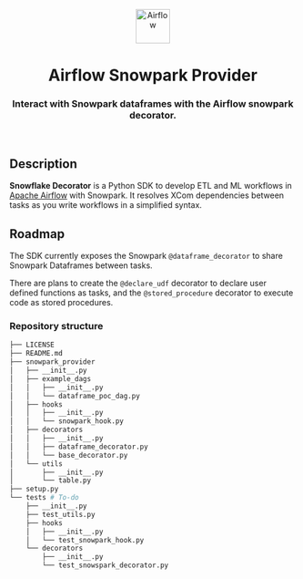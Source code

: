 <p align="center">
  <a href="https://www.airflow.apache.org">
    <img alt="Airflow" src="https://cwiki.apache.org/confluence/download/attachments/145723561/airflow_transparent.png?api=v2" width="60" />
  </a>
</p>
<h1 align="center">
  Airflow Snowpark Provider
</h1>
  <h3 align="center">
    Interact with Snowpark dataframes with the Airflow snowpark decorator.
</h3>

<br/>

## Description

**Snowflake Decorator** is a Python SDK to develop ETL and ML workflows in [Apache Airflow](https://airflow.apache.org/) with Snowpark. It resolves XCom dependencies between tasks as you write workflows in a simplified syntax. 

## Roadmap

The SDK currently exposes the Snowpark `@dataframe_decorator` to share Snowpark Dataframes between tasks.

There are plans to create the `@declare_udf` decorator to declare user defined functions as tasks, and the `@stored_procedure` decorator to execute code as stored procedures.

### Repository structure


```bash
├── LICENSE 
├── README.md
├── snowpark_provider
│   ├── __init__.py
│   ├── example_dags
│   │   ├── __init__.py
│   │   └── dataframe_poc_dag.py
│   ├── hooks
│   │   ├── __init__.py
│   │   └── snowpark_hook.py
│   ├── decorators
│   │   ├── __init__.py
│   │   ├── dataframe_decorator.py
│   │   └── base_decorator.py
│   └── utils
│       ├── __init__.py
│       └── table.py
├── setup.py
└── tests # To-do
    ├── __init__.py
    ├── test_utils.py
    ├── hooks
    │   ├── __init__.py
    │   └── test_snowpark_hook.py
    └── decorators
        ├── __init__.py
        └── test_snowspark_decorator.py
```

